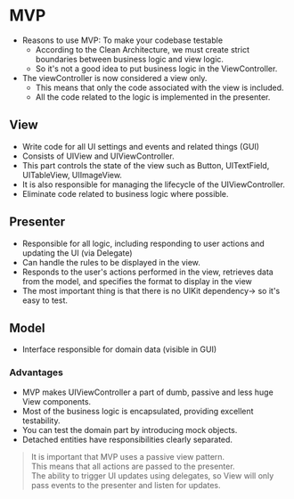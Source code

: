 # MVP

- Reasons to use MVP: To make your codebase testable
	- According to the Clean Architecture, we must create strict boundaries between business logic and view logic.
	- So it's not a good idea to put business logic in the ViewController.
- The viewController is now considered a view only.
	- This means that only the code associated with the view is included.
	- All the code related to the logic is implemented in the presenter.
	
## View
- Write code for all UI settings and events and related things (GUI)
- Consists of UIView and UIViewController.
- This part controls the state of the view such as Button, UITextField, UITableView, UIImageView.
- It is also responsible for managing the lifecycle of the UIViewController.
- Eliminate code related to business logic where possible.

## Presenter
- Responsible for all logic, including responding to user actions and updating the UI (via Delegate)
- Can handle the rules to be displayed in the view.
- Responds to the user's actions performed in the view, retrieves data from the model, and specifies the format to display in the view
- The most important thing is that there is no UIKit dependency-> so it's easy to test.

## Model
- Interface responsible for domain data (visible in GUI)

### Advantages
- MVP makes UIViewController a part of dumb, passive and less huge View components.
- Most of the business logic is encapsulated, providing excellent testability.
- You can test the domain part by introducing mock objects.
- Detached entities have responsibilities clearly separated.


> It is important that MVP uses a passive view pattern. </br>
> This means that all actions are passed to the presenter. </br>
> The ability to trigger UI updates using delegates, so View will only pass events to the presenter and listen for updates.
